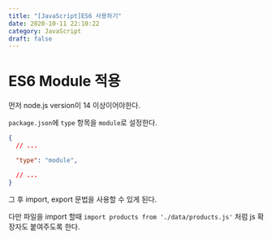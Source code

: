```yaml
---
title: "[JavaScript]ES6 사용하기"
date: 2020-10-11 22:10:22
category: JavaScript
draft: false
---
```


# ES6 Module 적용

먼저 node.js version이 14 이상이어야한다.

`package.json`에 `type` 항목을 `module`로 설정한다.

```json
{
  // ...

  "type": "module",

  // ...
}
```

그 후 import, export 문법을 사용할 수 있게 된다.

다만 파일을 import 할때 `import products from './data/products.js'` 처럼 js 확장자도 붙여주도록 한다.